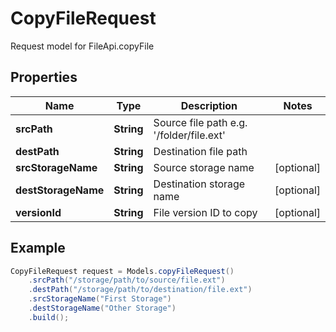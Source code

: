 # CopyFileRequest

Request model for FileApi.copyFile

## Properties

Name | Type | Description | Notes
---- | ---- | ----------- | -----
**srcPath** | **String**| Source file path e.g. '/folder/file.ext' |
**destPath** | **String**| Destination file path |
**srcStorageName** | **String**| Source storage name | [optional]
**destStorageName** | **String**| Destination storage name | [optional]
**versionId** | **String**| File version ID to copy | [optional]

## Example
```java
CopyFileRequest request = Models.copyFileRequest()
    .srcPath("/storage/path/to/source/file.ext")
    .destPath("/storage/path/to/destination/file.ext")
    .srcStorageName("First Storage")
    .destStorageName("Other Storage")
    .build();
```

